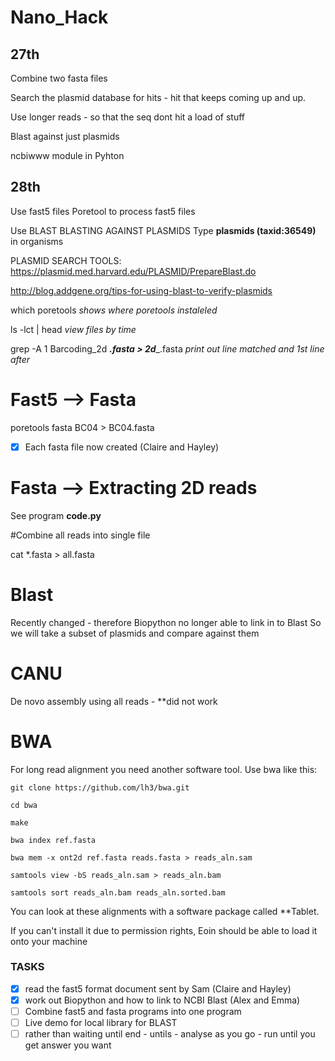 # Nano_Hack

## 27th 
Combine two fasta files

Search the plasmid database for hits - hit that keeps coming up and up.

Use longer reads - so that the seq dont hit a load of stuff 

Blast against just plasmids

ncbiwww module in Pyhton

## 28th

Use fast5 files 
Poretool to process fast5 files

Use BLAST
BLASTING AGAINST PLASMIDS
Type **plasmids (taxid:36549)** in organisms 

PLASMID SEARCH TOOLS:
https://plasmid.med.harvard.edu/PLASMID/PrepareBlast.do

http://blog.addgene.org/tips-for-using-blast-to-verify-plasmids

which poretools *shows where poretools instaleled*

ls -lct | head *view files by time*

grep -A 1 Barcoding_2d ___.fasta > 2d____.fasta  *print out line matched and 1st line after*

# Fast5 --> Fasta 

poretools fasta BC04 > BC04.fasta

- [x] Each fasta file now created (Claire and Hayley)

# Fasta --> Extracting 2D reads

See program **code.py**

#Combine all reads into single file

cat *.fasta > all.fasta

# Blast
Recently changed - therefore Biopython no longer able to link in to Blast
So we will take a subset of plasmids and compare against them 

# CANU

De novo assembly using all reads - **did not work

# BWA

For long read alignment you need another software tool. Use bwa like this:

    git clone https://github.com/lh3/bwa.git

    cd bwa

    make

    bwa index ref.fasta

    bwa mem -x ont2d ref.fasta reads.fasta > reads_aln.sam

    samtools view -bS reads_aln.sam > reads_aln.bam

    samtools sort reads_aln.bam reads_aln.sorted.bam

  You can look at these alignments with a software package called **Tablet.

  If you can't install it due to permission rights, Eoin should be able to load it onto your machine

### TASKS

- [x] read the fast5 format document sent by Sam (Claire and Hayley)
- [x] work out Biopython and how to link to NCBI Blast (Alex and Emma)
- [ ] Combine fast5 and fasta programs into one program
- [ ] Live demo for local library for BLAST
- [ ] rather than waiting until end - untils - analyse as you go - run until you get answer you want
